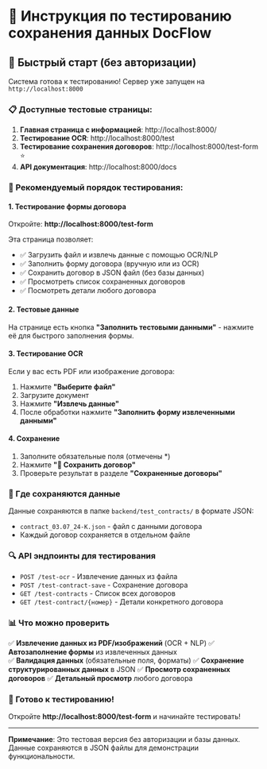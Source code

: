 # 🧪 Инструкция по тестированию сохранения данных DocFlow

## 🚀 Быстрый старт (без авторизации)

Система готова к тестированию! Сервер уже запущен на `http://localhost:8000`

### 📋 Доступные тестовые страницы:

1. **Главная страница с информацией**: http://localhost:8000/
2. **Тестирование OCR**: http://localhost:8000/test
3. **Тестирование сохранения договоров**: http://localhost:8000/test-form ⭐
4. **API документация**: http://localhost:8000/docs

### 🎯 Рекомендуемый порядок тестирования:

#### 1. Тестирование формы договора
Откройте: **http://localhost:8000/test-form**

Эта страница позволяет:
- ✅ Загрузить файл и извлечь данные с помощью OCR/NLP
- ✅ Заполнить форму договора (вручную или из OCR)
- ✅ Сохранить договор в JSON файл (без базы данных)
- ✅ Просмотреть список сохраненных договоров
- ✅ Посмотреть детали любого договора

#### 2. Тестовые данные
На странице есть кнопка **"Заполнить тестовыми данными"** - нажмите её для быстрого заполнения формы.

#### 3. Тестирование OCR
Если у вас есть PDF или изображение договора:
1. Нажмите **"Выберите файл"**
2. Загрузите документ
3. Нажмите **"Извлечь данные"**
4. После обработки нажмите **"Заполнить форму извлеченными данными"**

#### 4. Сохранение
1. Заполните обязательные поля (отмечены *)
2. Нажмите **"💾 Сохранить договор"**
3. Проверьте результат в разделе **"Сохраненные договоры"**

### 📁 Где сохраняются данные

Данные сохраняются в папке `backend/test_contracts/` в формате JSON:
- `contract_03.07_24-К.json` - файл с данными договора
- Каждый договор сохраняется в отдельном файле

### 🔍 API эндпоинты для тестирования

- `POST /test-ocr` - Извлечение данных из файла
- `POST /test-contract-save` - Сохранение договора
- `GET /test-contracts` - Список всех договоров
- `GET /test-contract/{номер}` - Детали конкретного договора

### 📊 Что можно проверить

✅ **Извлечение данных из PDF/изображений** (OCR + NLP)
✅ **Автозаполнение формы** из извлеченных данных  
✅ **Валидация данных** (обязательные поля, форматы)
✅ **Сохранение структурированных данных** в JSON
✅ **Просмотр сохраненных договоров**
✅ **Детальный просмотр** любого договора

### 🎉 Готово к тестированию!

Откройте **http://localhost:8000/test-form** и начинайте тестировать!

---

**Примечание**: Это тестовая версия без авторизации и базы данных. Данные сохраняются в JSON файлы для демонстрации функциональности.